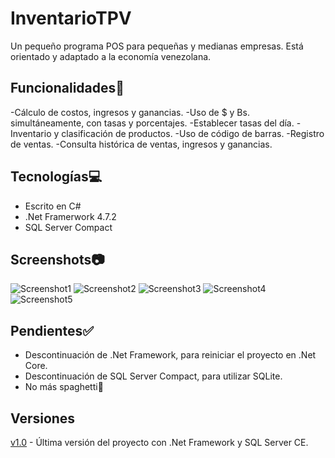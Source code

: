 # InventarioTPV
Un pequeño programa POS para pequeñas y medianas empresas. Está orientado y adaptado a la economía venezolana.

## Funcionalidades🧰
-Cálculo de costos, ingresos y ganancias. -Uso de $ y Bs. simultáneamente, con tasas y porcentajes. -Establecer tasas del día. -Inventario y clasificación de productos. -Uso de código de barras. -Registro de ventas. -Consulta histórica de ventas, ingresos y ganancias.

## Tecnologías💻
- Escrito en C#
- .Net Framerwork 4.7.2
- SQL Server Compact

## Screenshots📷

![Screenshot1](https://github.com/labm-exe/InventarioTPV/blob/master/screenshots/Screenshot_1.png)
![Screenshot2](https://github.com/labm-exe/InventarioTPV/blob/master/screenshots/Screenshot_2.png)
![Screenshot3](https://github.com/labm-exe/InventarioTPV/blob/master/screenshots/Screenshot_3.png)
![Screenshot4](https://github.com/labm-exe/InventarioTPV/blob/master/screenshots/Screenshot_4.png)
![Screenshot5](https://github.com/labm-exe/InventarioTPV/blob/master/screenshots/Screenshot_5.png)

## Pendientes✅
- Descontinuación de .Net Framework, para reiniciar el proyecto en .Net Core.
- Descontinuación de SQL Server Compact, para utilizar SQLite.
- No más spaghetti🍝

## Versiones
[v1.0](https://github.com/labm-exe/InventarioTPV/releases/tag/v1.0) - Última versión del proyecto con .Net Framework y SQL Server CE.
